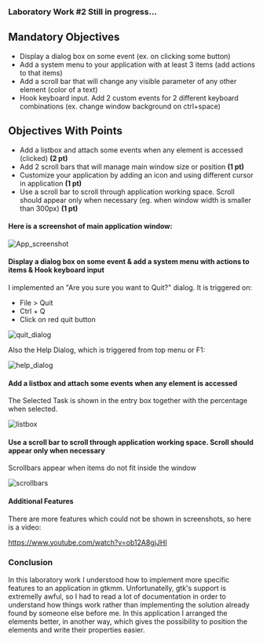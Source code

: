 ### Laboratory Work #2 Still in progress...


## Mandatory Objectives
* Display a dialog box on some event (ex. on clicking some button) 
* Add a system menu to your application with at least 3 items (add actions to that items)
* Add a scroll bar that will change any visible parameter of any other element (color of a text)
* Hook keyboard input. Add 2 custom events for 2 different keyboard combinations (ex. change window background on ctrl+space) 

## Objectives With Points
* Add a listbox and attach some events when any element is accessed (clicked) **(2 pt)**
* Add 2 scroll bars that will manage main window size or position **(1 pt)**
* Customize your application by adding an icon and using different cursor in application **(1 pt)**
* Use a scroll bar to scroll through application working space. Scroll should appear only when necessary (eg. when window width is smaller than 300px) **(1 pt)**


#### Here is a screenshot of main application window:
![App_screenshot](http://i.imgur.com/iwBNE2D.png)

####  Display a dialog box on some event & add a system menu with actions to items & Hook keyboard input

I implemented an "Are you sure you want to Quit?" dialog. It is triggered on:
* File > Quit 
* Ctrl + Q
* Click on red quit button

![quit_dialog](http://i.imgur.com/1Mx1TzW.png)

Also the Help Dialog, which is triggered from top menu or F1:

![help_dialog](http://i.imgur.com/gycMV3k.png)

#### Add a listbox and attach some events when any element is accessed

The Selected Task is shown in the entry box together with the percentage when selected.

![listbox](http://i.imgur.com/ZxArgel.png)

#### Use a scroll bar to scroll through application working space. Scroll should appear only when necessary

Scrollbars appear when items do not fit inside the window

![scrollbars](http://i.imgur.com/fjiF6dp.png)

#### Additional Features

There are more features which could not be shown in screenshots, so here is a video:

https://www.youtube.com/watch?v=ob12A8gjJHI


### Conclusion

In this laboratory work I understood how to implement more specific features to an application in gtkmm. Unfortunatelly, gtk's support is extremelly awful, so I had to read a lot of documentation in order to understand how things work rather than implementing the solution already found by someone else before me. In this application I arranged the elements better, in another way, which gives the possibility to position the elements and write their properties easier. 

